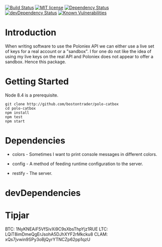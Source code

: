 [![Build Status](https://travis-ci.org/bostontrader/polo-catbox.svg?branch=master)](https://travis-ci.org/bostontrader/polo-catbox)
[![MIT license](http://img.shields.io/badge/license-MIT-brightgreen.svg)](http://opensource.org/licenses/MIT)
[![Dependency Status](https://david-dm.org/bostontrader/polo-catbox.svg)](https://david-dm.org/bostontrader/polo-catbox)
[![devDependency Status](https://david-dm.org/bostontrader/polo-catbox/dev-status.svg)](https://david-dm.org/bostontrader/polo-catbox#info=devDependencies)
[![Known Vulnerabilities](https://snyk.io/test/github/bostontrader/polo-catbox/badge.svg)](https://snyk.io/test/github/bostontrader/polo-catbox)

# Introduction

When writing software to use the Poloniex API we can either use a live set of keys for a real account or a "sandbox".  I for one do not like the idea of using my live keys on the real API and Poloniex does not appear to offer a sandbox.  Hence this package.


# Getting Started

Node 8.4 is a prerequisite.

```
git clone http://github.com/bostontrader/polo-catbox
cd polo-catbox
npm install
npm test
npm start
```


# Dependencies

* colors - Sometimes I want to print console messages in different colors.

* config - A method of feeding runtime configuration to the server.

* restify - The server.

# devDependencies




# Tipjar
BTC: 1NyKNEAiF5VfSivXi9C9sXbsThpYjz1RUE
LTC: LQiT8imDmeQgErJsohA5DJhXYF2rMkcku8
CLAM: xQs7jvwin9SPy3oBjQyrYTNCZp62pp1qzU
